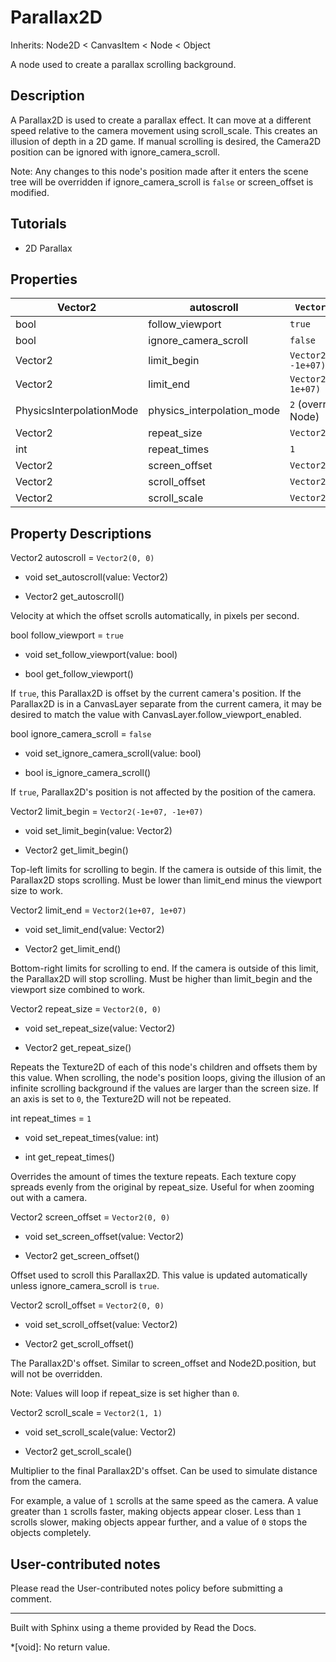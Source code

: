 # Parallax2D

Inherits: Node2D < CanvasItem < Node < Object

A node used to create a parallax scrolling background.

## Description

A Parallax2D is used to create a parallax effect. It can move at a different
speed relative to the camera movement using scroll_scale. This creates an
illusion of depth in a 2D game. If manual scrolling is desired, the Camera2D
position can be ignored with ignore_camera_scroll.

Note: Any changes to this node's position made after it enters the scene tree
will be overridden if ignore_camera_scroll is `false` or screen_offset is
modified.

## Tutorials

  * 2D Parallax

## Properties

Vector2 | autoscroll | `Vector2(0, 0)`  
---|---|---  
bool | follow_viewport | `true`  
bool | ignore_camera_scroll | `false`  
Vector2 | limit_begin | `Vector2(-1e+07, -1e+07)`  
Vector2 | limit_end | `Vector2(1e+07, 1e+07)`  
PhysicsInterpolationMode | physics_interpolation_mode | `2` (overrides Node)  
Vector2 | repeat_size | `Vector2(0, 0)`  
int | repeat_times | `1`  
Vector2 | screen_offset | `Vector2(0, 0)`  
Vector2 | scroll_offset | `Vector2(0, 0)`  
Vector2 | scroll_scale | `Vector2(1, 1)`  
  
## Property Descriptions

Vector2 autoscroll = `Vector2(0, 0)`

  * void set_autoscroll(value: Vector2)

  * Vector2 get_autoscroll()

Velocity at which the offset scrolls automatically, in pixels per second.

bool follow_viewport = `true`

  * void set_follow_viewport(value: bool)

  * bool get_follow_viewport()

If `true`, this Parallax2D is offset by the current camera's position. If the
Parallax2D is in a CanvasLayer separate from the current camera, it may be
desired to match the value with CanvasLayer.follow_viewport_enabled.

bool ignore_camera_scroll = `false`

  * void set_ignore_camera_scroll(value: bool)

  * bool is_ignore_camera_scroll()

If `true`, Parallax2D's position is not affected by the position of the
camera.

Vector2 limit_begin = `Vector2(-1e+07, -1e+07)`

  * void set_limit_begin(value: Vector2)

  * Vector2 get_limit_begin()

Top-left limits for scrolling to begin. If the camera is outside of this
limit, the Parallax2D stops scrolling. Must be lower than limit_end minus the
viewport size to work.

Vector2 limit_end = `Vector2(1e+07, 1e+07)`

  * void set_limit_end(value: Vector2)

  * Vector2 get_limit_end()

Bottom-right limits for scrolling to end. If the camera is outside of this
limit, the Parallax2D will stop scrolling. Must be higher than limit_begin and
the viewport size combined to work.

Vector2 repeat_size = `Vector2(0, 0)`

  * void set_repeat_size(value: Vector2)

  * Vector2 get_repeat_size()

Repeats the Texture2D of each of this node's children and offsets them by this
value. When scrolling, the node's position loops, giving the illusion of an
infinite scrolling background if the values are larger than the screen size.
If an axis is set to `0`, the Texture2D will not be repeated.

int repeat_times = `1`

  * void set_repeat_times(value: int)

  * int get_repeat_times()

Overrides the amount of times the texture repeats. Each texture copy spreads
evenly from the original by repeat_size. Useful for when zooming out with a
camera.

Vector2 screen_offset = `Vector2(0, 0)`

  * void set_screen_offset(value: Vector2)

  * Vector2 get_screen_offset()

Offset used to scroll this Parallax2D. This value is updated automatically
unless ignore_camera_scroll is `true`.

Vector2 scroll_offset = `Vector2(0, 0)`

  * void set_scroll_offset(value: Vector2)

  * Vector2 get_scroll_offset()

The Parallax2D's offset. Similar to screen_offset and Node2D.position, but
will not be overridden.

Note: Values will loop if repeat_size is set higher than `0`.

Vector2 scroll_scale = `Vector2(1, 1)`

  * void set_scroll_scale(value: Vector2)

  * Vector2 get_scroll_scale()

Multiplier to the final Parallax2D's offset. Can be used to simulate distance
from the camera.

For example, a value of `1` scrolls at the same speed as the camera. A value
greater than `1` scrolls faster, making objects appear closer. Less than `1`
scrolls slower, making objects appear further, and a value of `0` stops the
objects completely.

## User-contributed notes

Please read the User-contributed notes policy before submitting a comment.

* * *

Built with Sphinx using a theme provided by Read the Docs.

  *[void]: No return value.

